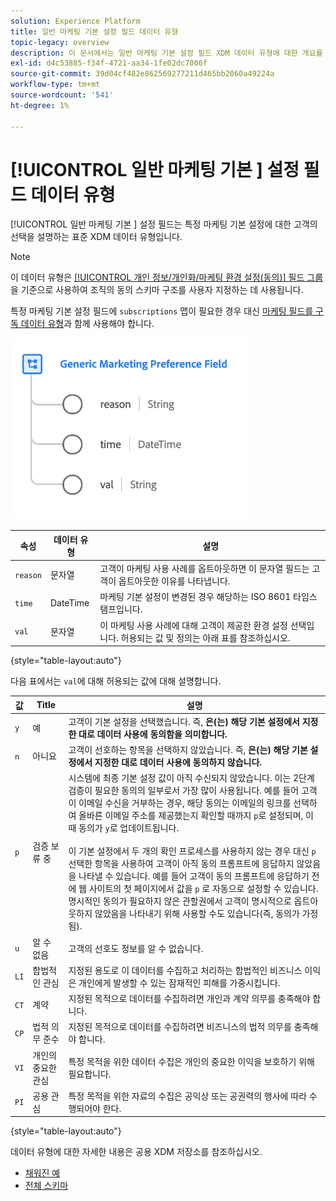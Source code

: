 ```yaml
---
solution: Experience Platform
title: 일반 마케팅 기본 설정 필드 데이터 유형
topic-legacy: overview
description: 이 문서에서는 일반 마케팅 기본 설정 필드 XDM 데이터 유형에 대한 개요를 제공합니다.
exl-id: d4c53885-f34f-4721-aa34-1fe02dc7006f
source-git-commit: 39d04cf482e862569277211d465bb2060a49224a
workflow-type: tm+mt
source-wordcount: '541'
ht-degree: 1%

---
```


# [!UICONTROL 일반 마케팅 기본 ] 설정 필드 데이터 유형

[!UICONTROL 일반 마케팅 기본 ] 설정 필드는 특정 마케팅 기본 설정에 대한 고객의 선택을 설명하는 표준 XDM 데이터 유형입니다.

>[!NOTE]
>
>이 데이터 유형은 [[!UICONTROL 개인 정보/개인화/마케팅 환경 설정(동의)] 필드 그룹](../field-groups/profile/consents.md)을 기준으로 사용하여 조직의 동의 스키마 구조를 사용자 지정하는 데 사용됩니다.
>
>특정 마케팅 기본 설정 필드에 `subscriptions` 맵이 필요한 경우 대신 [마케팅 필드를 구독 데이터 유형](./marketing-field-subscriptions.md)과 함께 사용해야 합니다.

![](../images/data-types/marketing-field.png)

| 속성 | 데이터 유형 | 설명 |
| --- | --- | --- |
| `reason` | 문자열 | 고객이 마케팅 사용 사례를 옵트아웃하면 이 문자열 필드는 고객이 옵트아웃한 이유를 나타냅니다. |
| `time` | DateTime | 마케팅 기본 설정이 변경된 경우 해당하는 ISO 8601 타임스탬프입니다. |
| `val` | 문자열 | 이 마케팅 사용 사례에 대해 고객이 제공한 환경 설정 선택입니다. 허용되는 값 및 정의는 아래 표를 참조하십시오. |

{style=&quot;table-layout:auto&quot;}

다음 표에서는 `val`에 대해 허용되는 값에 대해 설명합니다.

| 값 | Title | 설명 |
| --- | --- | --- |
| `y` | 예 | 고객이 기본 설정을 선택했습니다. 즉, **은(는) 해당 기본 설정에서 지정한 대로 데이터 사용에 동의함을 의미합니다.** |
| `n` | 아니요 | 고객이 선호하는 항목을 선택하지 않았습니다. 즉, **은(는) 해당 기본 설정에서 지정한 대로 데이터 사용에 동의하지 않습니다.** |
| `p` | 검증 보류 중 | 시스템에 최종 기본 설정 값이 아직 수신되지 않았습니다. 이는 2단계 검증이 필요한 동의의 일부로서 가장 많이 사용됩니다. 예를 들어 고객이 이메일 수신을 거부하는 경우, 해당 동의는 이메일의 링크를 선택하여 올바른 이메일 주소를 제공했는지 확인할 때까지 `p`로 설정되며, 이때 동의가 `y`로 업데이트됩니다.<br><br>이 기본 설정에서 두 개의 확인 프로세스를 사용하지 않는 경우 대신  `p` 선택한 항목을 사용하여 고객이 아직 동의 프롬프트에 응답하지 않았음을 나타낼 수 있습니다. 예를 들어 고객이 동의 프롬프트에 응답하기 전에 웹 사이트의 첫 페이지에서 값을 `p` 로 자동으로 설정할 수 있습니다. 명시적인 동의가 필요하지 않은 관할권에서 고객이 명시적으로 옵트아웃하지 않았음을 나타내기 위해 사용할 수도 있습니다(즉, 동의가 가정됨). |
| `u` | 알 수 없음 | 고객의 선호도 정보를 알 수 없습니다. |
| `LI` | 합법적인 관심 | 지정된 용도로 이 데이터를 수집하고 처리하는 합법적인 비즈니스 이익은 개인에게 발생할 수 있는 잠재적인 피해를 가중시킵니다. |
| `CT` | 계약 | 지정된 목적으로 데이터를 수집하려면 개인과 계약 의무를 충족해야 합니다. |
| `CP` | 법적 의무 준수 | 지정된 목적으로 데이터를 수집하려면 비즈니스의 법적 의무를 충족해야 합니다. |
| `VI` | 개인의 중요한 관심 | 특정 목적을 위한 데이터 수집은 개인의 중요한 이익을 보호하기 위해 필요합니다. |
| `PI` | 공용 관심 | 특정 목적을 위한 자료의 수집은 공익상 또는 공권력의 행사에 따라 수행되어야 한다. |

{style=&quot;table-layout:auto&quot;}

데이터 유형에 대한 자세한 내용은 공용 XDM 저장소를 참조하십시오.

* [채워진 예](https://github.com/adobe/xdm/blob/master/components/datatypes/consent/marketing-field-basic.example.1.json)
* [전체 스키마](https://github.com/adobe/xdm/blob/master/components/datatypes/consent/marketing-field-basic.schema.json)
